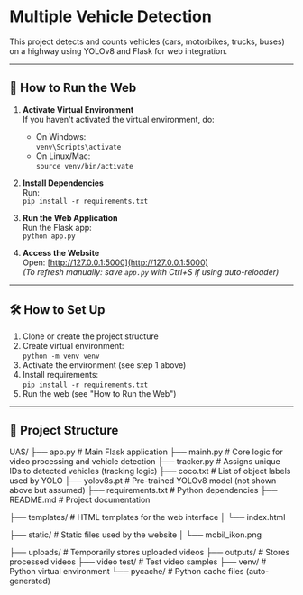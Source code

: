 # Multiple Vehicle Detection

This project detects and counts vehicles (cars, motorbikes, trucks, buses) on a highway using YOLOv8 and Flask for web integration.

---

## 🚀 How to Run the Web

1. **Activate Virtual Environment**  
   If you haven't activated the virtual environment, do:
   - On Windows:  
     `venv\Scripts\activate`
   - On Linux/Mac:  
     `source venv/bin/activate`

2. **Install Dependencies**  
   Run:  
   `pip install -r requirements.txt`

3. **Run the Web Application**  
   Run the Flask app:  
   `python app.py`

4. **Access the Website**  
   Open: [http://127.0.0.1:5000](http://127.0.0.1:5000)  
   *(To refresh manually: save `app.py` with Ctrl+S if using auto-reloader)*

---

## 🛠 How to Set Up

1. Clone or create the project structure
2. Create virtual environment:  
   `python -m venv venv`
3. Activate the environment (see step 1 above)
4. Install requirements:  
   `pip install -r requirements.txt`
5. Run the web (see "How to Run the Web")

---

## 📁 Project Structure
UAS/
├── app.py # Main Flask application
├── mainh.py # Core logic for video processing and vehicle detection
├── tracker.py # Assigns unique IDs to detected vehicles (tracking logic)
├── coco.txt # List of object labels used by YOLO
├── yolov8s.pt # Pre-trained YOLOv8 model (not shown above but assumed)
├── requirements.txt # Python dependencies
├── README.md # Project documentation

├── templates/ # HTML templates for the web interface
│ └── index.html

├── static/ # Static files used by the website
│ └── mobil_ikon.png

├── uploads/ # Temporarily stores uploaded videos
├── outputs/ # Stores processed videos
├── video test/ # Test video samples
├── venv/ # Python virtual environment
└── pycache/ # Python cache files (auto-generated)
